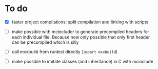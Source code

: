 

# To do
- [x] faster project compilations: split compilation and linking with scripts
- [ ] make possible with mcincluder to generate precompiled headers for each individual file. Because now only possible that only first header can be precompiled which is silly
- [ ] call mxxbuild from runtest directly (`import mxxbuild`)
- [ ] make possible to imitate classes (and inheritance) in C with mcinclude

